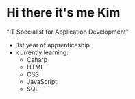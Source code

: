 # Hi there it's me Kim

"IT Specialist for Application Development"

- 1st year of apprenticeship
- currently learning:
  - Csharp
  - HTML
  - CSS
  - JavaScript
  - SQL
